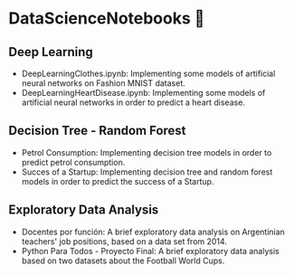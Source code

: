 # DataScienceNotebooks :notebook:

## Deep Learning
* DeepLearningClothes.ipynb: 
  Implementing some models of artificial neural networks on Fashion MNIST dataset.
* DeepLearningHeartDisease.ipynb: 
  Implementing some models of artificial neural networks in order to predict a heart disease.
  
## Decision Tree - Random Forest
* Petrol Consumption: 
  Implementing decision tree models in order to predict petrol consumption.
* Succes of a Startup:
  Implementing decision tree and random forest models in order to predict the success of a Startup.
  
## Exploratory Data Analysis
* Docentes por función:
  A brief exploratory data analysis on Argentinian teachers' job positions, based on a data set from 2014.
* Python Para Todos - Proyecto Final:
  A brief exploratory data analysis based on two datasets about the Football World Cups.
